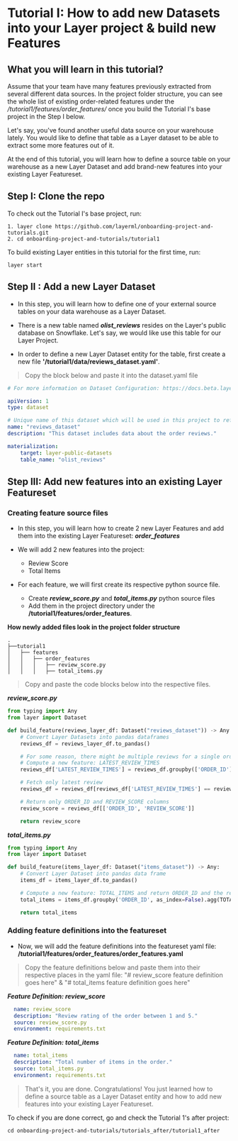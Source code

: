 # Tutorial I: How to add new Datasets into your Layer project & build new Features 

## What you will learn in this tutorial?
Assume that your team have many features previously extracted from several different data sources. 
In the project folder structure, you can see the whole list of existing order-related features
under the _/tutorial1/features/order_features/_ once you build the Tutorial I's base project in the Step I below. 

Let's say, you've found another useful data source on your warehouse lately. 
You would like to define that table as a Layer dataset to be able to extract some more features out of it.

At the end of this tutorial, you will learn how to define a source table on your warehouse as a new Layer Dataset and add brand-new features into your existing Layer Featureset.


## Step I: Clone the repo
To check out the Tutorial I's base project, run:
```commandline
1. layer clone https://github.com/layerml/onboarding-project-and-tutorials.git
2. cd onboarding-project-and-tutorials/tutorial1
```
To build existing Layer entities in this tutorial for the first time, run:
```commandline
layer start
```


## Step II : Add a new Layer Dataset

- In this step, you will learn how to define one of your external source tables on your data warehouse as a Layer Dataset.


- There is a new table named ***olist_reviews*** resides on the Layer's public database on Snowflake. Let's say, we would like use this table for our Layer Project.


- In order to define a new Layer Dataset entity for the table, first create a new file **'/tutorial1/data/reviews_dataset.yaml'**.


> Copy the block below and paste it into the dataset.yaml file
```yaml
# For more information on Dataset Configuration: https://docs.beta.layer.co/docs/datacatalog/datasets

apiVersion: 1
type: dataset

# Unique name of this dataset which will be used in this project to refer to this dataset
name: "reviews_dataset"
description: "This dataset includes data about the order reviews."

materialization:
    target: layer-public-datasets
    table_name: "olist_reviews"
```

## Step III: Add new features into an existing Layer Featureset

### Creating feature source files

- In this step, you will learn how to create 2 new Layer Features and add them into the existing Layer Featureset: ***order_features***


- We will add 2 new features into the project:
  - Review Score
  - Total Items
 

- For each feature, we will first create its respective python source file.
  - Create ***review_score.py*** and ***total_items.py*** python source files 
  - Add them in the project directory under the **/tutorial1/features/order_features**. 

**How newly added files look in the project folder structure**
```
.
├──tutorial1  
│   ├── features
│   │   ├── order_features
│   │   │   ├── review_score.py
│   │   │   ├── total_items.py
```
 
>Copy and paste the code blocks below into the respective files.

***review_score.py***
```python
from typing import Any
from layer import Dataset

def build_feature(reviews_layer_df: Dataset("reviews_dataset")) -> Any:
    # Convert Layer Datasets into pandas dataframes
    reviews_df = reviews_layer_df.to_pandas()

    # For some reason, there might be multiple reviews for a single order in the data - Only take into account the latest review record
    # Compute a new feature: LATEST_REVIEW_TIMES
    reviews_df['LATEST_REVIEW_TIMES'] = reviews_df.groupby(['ORDER_ID'])['REVIEW_ANSWER_TIMESTAMP'].transform('max')

    # Fetch only latest review
    reviews_df = reviews_df[reviews_df['LATEST_REVIEW_TIMES'] == reviews_df['REVIEW_ANSWER_TIMESTAMP']]

    # Return only ORDER_ID and REVIEW_SCORE columns
    review_score = reviews_df[['ORDER_ID', 'REVIEW_SCORE']]

    return review_score
```
***total_items.py***
```python
from typing import Any
from layer import Dataset

def build_feature(items_layer_df: Dataset("items_dataset")) -> Any:
    # Convert Layer Dataset into pandas data frame
    items_df = items_layer_df.to_pandas()

    # Compute a new feature: TOTAL_ITEMS and return ORDER_ID and the relevant feature
    total_items = items_df.groupby('ORDER_ID', as_index=False).agg(TOTAL_ITEMS=("PRODUCT_ID", "count"))

    return total_items
```
### Adding feature definitions into the featureset
- Now, we will add the feature definitions into the featureset yaml file: **/tutorial1/features/order_features/order_features.yaml** 


>Copy the feature definitions below and paste them into their respective places in the yaml file: "# review_score feature definition goes here" & "# total_items feature definition goes here"

***Feature Definition: review_score***
```yaml
  name: review_score
  description: "Review rating of the order between 1 and 5."
  source: review_score.py
  environment: requirements.txt
```

***Feature Definition: total_items***
```yaml
  name: total_items
  description: "Total number of items in the order."
  source: total_items.py
  environment: requirements.txt
```
> That's it, you are done. Congratulations! You just learned how to define a source table as a Layer Dataset entity and how to add new features into your existing Layer Featureset.

To check if you are done correct, go and check the Tutorial 1's after project:
```commandline
cd onboarding-project-and-tutorials/tutorials_after/tutorial1_after
```